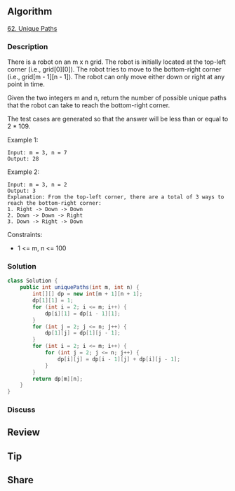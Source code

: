 ## Algorithm

[62. Unique Paths](https://leetcode.com/problems/unique-paths/description/?envType=study-plan-v2&envId=top-100-liked)

### Description

There is a robot on an m x n grid. The robot is initially located at the top-left corner (i.e., grid[0][0]). The robot tries to move to the bottom-right corner (i.e., grid[m - 1][n - 1]). The robot can only move either down or right at any point in time.

Given the two integers m and n, return the number of possible unique paths that the robot can take to reach the bottom-right corner.

The test cases are generated so that the answer will be less than or equal to 2 * 109.

Example 1:

```
Input: m = 3, n = 7
Output: 28
```

Example 2:

```
Input: m = 3, n = 2
Output: 3
Explanation: From the top-left corner, there are a total of 3 ways to reach the bottom-right corner:
1. Right -> Down -> Down
2. Down -> Down -> Right
3. Down -> Right -> Down
``` 

Constraints:

- 1 <= m, n <= 100

### Solution

```java 
class Solution {
    public int uniquePaths(int m, int n) {
        int[][] dp = new int[m + 1][n + 1];
        dp[1][1] = 1;
        for (int i = 2; i <= m; i++) {
            dp[i][1] = dp[i - 1][1];
        }
        for (int j = 2; j <= n; j++) {
            dp[1][j] = dp[1][j - 1];
        }
        for (int i = 2; i <= m; i++) {
            for (int j = 2; j <= n; j++) {
                dp[i][j] = dp[i - 1][j] + dp[i][j - 1];
            }
        }
        return dp[m][n];
    }
}
```

### Discuss

## Review


## Tip


## Share
